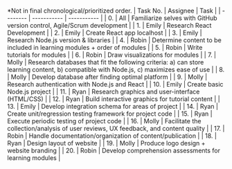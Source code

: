 *Not in final chronological/prioritized order. 
| Task No. | Assignee    | Task        |
| -------- | ----------- | ----------- |
| 0.       | All         | Familiarize selves with GitHub version control, Agile/Scrum development |
| 1.       | Emily       | Research React Development |
| 2.       | Emily       | Create React app localhost |
| 3.       | Emily       | Research Node.js version & libraries |
| 4.       | Robin       | Determine content to be included in learning modules + order of modules |
| 5.       | Robin       | Write tutorials for modules | 
| 6.       | Robin       | Draw visualizations for modules | 
| 7.       | Molly       | Research databases that fit the following criteria: a) can store learning content, b) compatible with Node.js, c) maximizes ease of use | 
| 8.       | Molly       | Develop database after finding optimal platform | 
| 9.       | Molly       | Research authentication with Node.js and React | 
| 10.      | Emily       | Create basic Node.js project |
| 11.      | Ryan        | Research graphics and user-interface (HTML/CSS) |
| 12.      | Ryan        | Build interactive graphics for tutorial content | 
| 13.      | Emily       | Develop integration schema for areas of project | 
| 14.      | Ryan        | Create unit/regression testing framework for project code |
| 15.      | Ryan        | Execute periodic testing of project code | 
| 16.      | Molly       | Facilitate the collection/analysis of user reviews, UX feedback, and content quality | 
| 17.      | Robin       | Handle documentation/organization of content/publication | 
| 18.      | Ryan        | Design layout of website | 
| 19.      | Molly       | Produce logo design + website branding | 
| 20.      | Robin       | Develop comprehension assessments for learning modules | 
